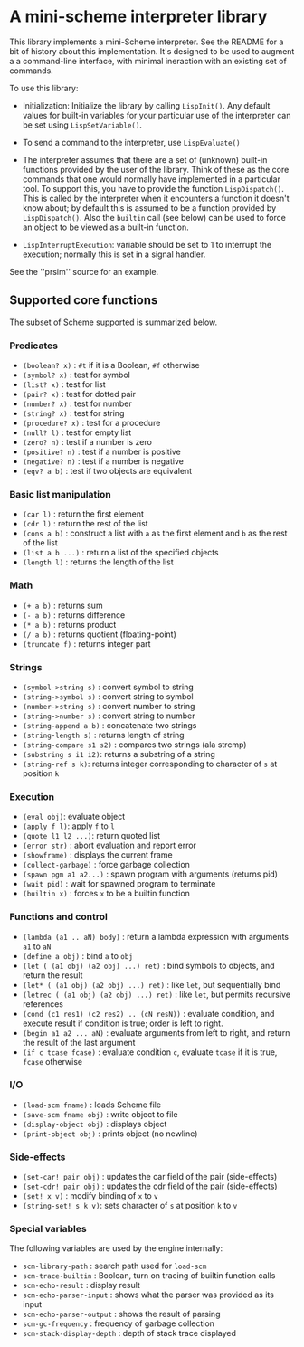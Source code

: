 # A mini-scheme interpreter library

This library implements a mini-Scheme interpreter. See the README for a bit
of history about this implementation. It's designed to be used to augment a
a command-line interface, with minimal ineraction with an existing set of
commands.

To use this library:

* Initialization: Initialize the library by calling `LispInit()`. Any
default values for built-in variables for your particular use of the
interpreter can be set using `LispSetVariable()`.

* To send a command to the interpreter, use `LispEvaluate()`

* The interpreter assumes that there are a set of (unknown) built-in
functions provided by the user of the library. Think of these as the 
core commands that one would normally have implemented in a particular
tool. To support this, you have to provide the function `LispDispatch()`. 
This is called by
the interpreter when it encounters a function it doesn't know about; by default
this is assumed to be a function provided by `LispDispatch()`. Also
the `builtin` call (see below) can be used to force an object to be viewed
as a built-in function.

* `LispInterruptExecution`: variable should be set to 1 to interrupt the execution; normally this is set in a signal handler.

See the ''prsim'' source for an example.

## Supported core functions

The subset of Scheme supported is summarized below.

### Predicates

* `(boolean? x)` : `#t` if it is a Boolean, `#f` otherwise
* `(symbol? x)` : test for symbol
* `(list? x)` : test for list
* `(pair? x)` : test for dotted pair
* `(number? x)` : test for number
* `(string? x)` : test for string
* `(procedure? x)` : test for a procedure
* `(null? l)` : test for empty list
* `(zero? n)` : test if a number is zero
* `(positive? n)` : test if a number is positive
* `(negative? n)` : test if a number is negative
* `(eqv? a b)` : test if two objects are equivalent

### Basic list manipulation

* `(car l)` : return the first element
* `(cdr l)` : return the rest of the list
* `(cons a b)` : construct a list with `a` as the first element and `b` as the rest of the list
* `(list a b ...)` : return a list of the specified objects
* `(length l)` : returns the length of the list

### Math

* `(+ a b)` : returns sum
* `(- a b)` : returns difference
* `(* a b)` : returns product
* `(/ a b)` : returns quotient (floating-point)
* `(truncate f)` : returns integer part 

### Strings

* `(symbol->string s)` : convert symbol to string
* `(string->symbol s)` : convert string to symbol
* `(number->string s)` : convert number to string
* `(string->number s)` : convert string to number
* `(string-append a b)` : concatenate two strings
* `(string-length s)` : returns length of string
* `(string-compare s1 s2)` : compares two strings (ala strcmp)
* `(substring s i1 i2)`: returns a substring of a string
* `(string-ref s k)`: returns integer corresponding to character of `s` at position `k`

### Execution

* `(eval obj)`: evaluate object
* `(apply f l)`: apply `f` to `l`
* `(quote l1 l2 ...)`: return quoted list
* `(error str)` : abort evaluation and report error
* `(showframe)` : displays  the current frame
* `(collect-garbage)` : force garbage collection
* `(spawn pgm a1 a2...)` : spawn program with arguments (returns pid)
* `(wait pid)` : wait for spawned program to terminate
* `(builtin x)` : forces `x` to be a builtin function

### Functions and control

* `(lambda (a1 .. aN) body)` : return a lambda expression with arguments `a1` to `aN`
* `(define a obj)` : bind `a` to `obj`
* `(let ( (a1 obj) (a2 obj) ...) ret)` : bind symbols to objects, and return the result
* `(let* ( (a1 obj) (a2 obj) ...) ret)` : like `let`, but sequentially bind
* `(letrec ( (a1 obj) (a2 obj) ...) ret)` : like `let`, but permits recursive references
* `(cond (c1 res1) (c2 res2) .. (cN resN))` : evaluate condition, and execute result if condition is true; order is left to right.
* `(begin a1 a2 ... aN)` : evaluate arguments from left to right, and return the result of the last argument
* `(if c tcase fcase)` : evaluate condition `c`, evaluate `tcase` if it is true, `fcase` otherwise

### I/O

* `(load-scm fname)` : loads Scheme file
* `(save-scm fname obj)` : write object to file
* `(display-object obj)` : displays object
* `(print-object obj)` : prints object (no newline)

### Side-effects

* `(set-car! pair obj)` : updates the car field of the pair  (side-effects)
* `(set-cdr! pair obj)` : updates the cdr field of the pair  (side-effects)
* `(set! x v)` : modify binding of `x` to `v`
* `(string-set! s k v)`: sets character of `s` at position `k` to `v`


### Special variables

The following variables are used by the engine internally:

* `scm-library-path` : search path used for `load-scm`
* `scm-trace-builtin` : Boolean, turn on tracing of builtin function calls
* `scm-echo-result` : display result
* `scm-echo-parser-input` : shows what the parser was provided as its input
* `scm-echo-parser-output` : shows the result of parsing
* `scm-gc-frequency` : frequency of garbage collection
* `scm-stack-display-depth` : depth of stack trace displayed
